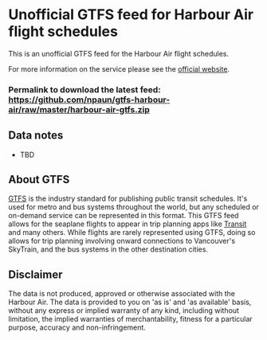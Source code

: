 # Unofficial GTFS feed for Harbour Air flight schedules

This is an unofficial GTFS feed for the Harbour Air flight schedules. 

For more information on the service please see the [official website](https://harbourair.com/).

### Permalink to download the latest feed: <https://github.com/npaun/gtfs-harbour-air/raw/master/harbour-air-gtfs.zip>

## Data notes

* TBD

## About GTFS

[GTFS](https://gtfs.org) is the industry standard for publishing public transit schedules. It's used for metro and bus systems throughout the world, but any scheduled or on-demand service can be represented in this format. This GTFS feed allows for the seaplane flights to appear in trip planning apps like [Transit](https://transit.app) and many others. While flights are rarely represented using GTFS, doing so allows for trip planning involving onward connections to Vancouver's SkyTrain, and the bus systems in the other destination cities. 

## Disclaimer

The data is not produced, approved or otherwise associated with the Harbour Air. The data is provided to you on 'as is' and 'as available' basis, without any express or implied warranty of any kind, including without limitation, the implied warranties of merchantability, fitness for a particular purpose, accuracy and non-infringement. 
